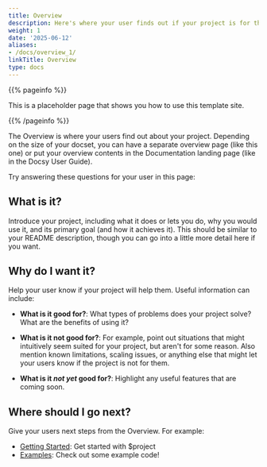 ```yaml
---
title: Overview
description: Here's where your user finds out if your project is for them.
weight: 1
date: '2025-06-12'
aliases:
- /docs/overview_1/
linkTitle: Overview
type: docs
---
```


{{% pageinfo %}}

This is a placeholder page that shows you how to use this template site.

{{% /pageinfo %}}

The Overview is where your users find out about your project. Depending on the
size of your docset, you can have a separate overview page (like this one) or
put your overview contents in the Documentation landing page (like in the Docsy
User Guide).

Try answering these questions for your user in this page:

## What is it?

Introduce your project, including what it does or lets you do, why you would use
it, and its primary goal (and how it achieves it). This should be similar to
your README description, though you can go into a little more detail here if you
want.

## Why do I want it?

Help your user know if your project will help them. Useful information can
include:

- **What is it good for?**: What types of problems does your project solve? What
  are the benefits of using it?

- **What is it not good for?**: For example, point out situations that might
  intuitively seem suited for your project, but aren't for some reason. Also
  mention known limitations, scaling issues, or anything else that might let
  your users know if the project is not for them.

- **What is it _not yet_ good for?**: Highlight any useful features that are
  coming soon.

## Where should I go next?

Give your users next steps from the Overview. For example:

- [Getting Started](/docs/getting-started/): Get started with $project
- [Examples](/docs/examples/): Check out some example code!
